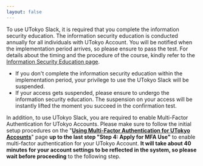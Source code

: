```yaml
---
layout: false
---
```


To use UTokyo Slack, it is required that you complete the information security education. The information security education is conducted annually for all individuals with UTokyo Account. You will be notified when the implementation period arrives, so please ensure to pass the test. For details about the timing and the procedure of the course, kindly refer to the <a href="https://univtokyo.sharepoint.com/sites/Security/SitePages/en/Information_Security_Education.aspx">Information Security Education page</a>.

-  If you don't complete the information security education within the implementation period, your privilege to use the UTokyo Slack will be suspended.
- If your access gets suspended, please ensure to undergo the information security education. The suspension on your access will be instantly lifted the moment you succeed in the confirmation test.

In addition, to use UTokyo Slack, you are required to enable Multi-Factor Authentication for UTokyo Accounts. Please make sure to follow the initial setup procedures on the "**[Using Multi-Factor Authentication for UTokyo Accounts](/en/utokyo_account/mfa)**" page **up to the last step "Step 4: Apply for MFA Use"** to enable multi-factor authentication for your UTokyo Account. **It will take about 40 minutes for your account settings to be reflected in the system, so please wait before proceeding** to the following step.